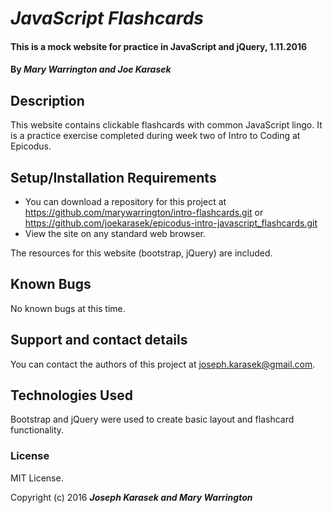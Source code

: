 # _JavaScript Flashcards_

#### This is a mock website for practice in JavaScript and jQuery, 1.11.2016

#### By _**Mary Warrington and Joe Karasek**_

## Description

This website contains clickable flashcards with common JavaScript lingo. It is a practice exercise completed during week two of Intro to Coding at Epicodus.

## Setup/Installation Requirements

* You can download a repository for this project at <https://github.com/marywarrington/intro-flashcards.git> or <https://github.com/joekarasek/epicodus-intro-javascript_flashcards.git>
* View the site on any standard web browser.

The resources for this website (bootstrap, jQuery) are included.

## Known Bugs

No known bugs at this time.

## Support and contact details

You can contact the authors of this project at joseph.karasek@gmail.com.

## Technologies Used

Bootstrap and jQuery were used to create basic layout and flashcard functionality.

### License

MIT License.

Copyright (c) 2016 **_Joseph Karasek and Mary Warrington_**
